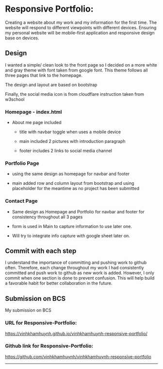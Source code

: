 # Responsive Portfolio:

Creating a website about my work and my information for the first time. The website will respond to different viewpoints with different devices. Ensuring my personal website will be mobile-first application and responsive design base on devices. 


## Design

I wanted a simple/ clean look to the front page so I decided on a more white and gray theme with font taken from google font. This theme follows all three pages that link to the homepage. 

The design and layout are based on bootstrap 

Finally, the social media icon is from cloudflare instruction taken from w3school



### Homepage - index.html


* About me page included 

   * title with navbar toggle when uses a mobile device

   * main included 2 pictures with introduction paragraph

   * footer includes 2 links to social media channel


### Portfolio Page 

* using the same design as homepage for navbar and footer

* main added row and column layout from bootstrap and using placeholder for the meantime as no project has been submitted


### Contact Page

* Same design as Homepage and Portfolio for navbar and footer for consistency throughout all 3 pages

* form is used in Main to capture information to use later one. 

* Will try to integrate info capture with google sheet later on.


## Commit with each step

I understand the importance of committing and pushing work to github often. Therefore, each change throughout my work I had consistently committed and push work to github as new work is added. However, I only commit when one section is done to prevent confusion. This will help build a favorable habit for better collaboration in the future.



## Submission on BCS

My submission on BCS

### URL for Responsive-Portfolio: 

https://vinhkhamhuynh.github.io/vinhkhamhuynh-responsive-portfolio/

### Github link for Responsive-Portfolio:

https://github.com/vinhkhamhuynh/vinhkhamhuynh-responsive-portfolio

- - -


